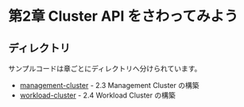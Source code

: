 # 第2章 Cluster API をさわってみよう

## ディレクトリ

サンプルコードは章ごとにディレクトリへ分けられています。

* [management-cluster](./management-cluster) - 2.3 Management Cluster の構築
* [workload-cluster](./workload-cluster) - 2.4 Workload Cluster の構築
